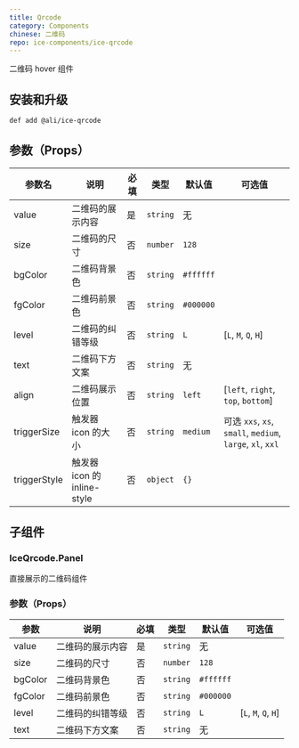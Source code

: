 ```yaml
---
title: Qrcode
category: Components
chinese: 二维码
repo: ice-components/ice-qrcode
---
```


二维码 hover 组件

## 安装和升级

```bash
def add @ali/ice-qrcode
```

## 参数（Props）

|  参数名  |    说明    |   必填    |    类型   |  默认值  |  可选值  |
|-------|-----------|----------|---------|---------| -------- |
| value | 二维码的展示内容 | 是 | `string` | 无 |  |
| size | 二维码的尺寸  | 否 | `number` | `128` |  |
| bgColor | 二维码背景色 | 否 | `string` | `#ffffff` |  |
| fgColor | 二维码前景色 | 否 | `string` | `#000000` |  |
| level | 二维码的纠错等级 | 否 | `string` | `L` | [`L`, `M`, `Q`, `H`] |
| text | 二维码下方文案 | 否 | `string` | 无 |  |
| align | 二维码展示位置 | 否 | `string` | `left`| [`left`, `right`, `top`, `bottom`]|
| triggerSize | 触发器 icon 的大小 | 否 | `string` | `medium`| 可选 `xxs`, `xs`, `small`, `medium`, `large`, `xl`, `xxl` |
| triggerStyle | 触发器 icon 的 inline-style | 否 | `object` | `{}`| |

## 子组件

### IceQrcode.Panel

直接展示的二维码组件

### 参数（Props）

|  参数  |    说明    |   必填    |   类型   |  默认值  |  可选值  |
|-------|-----------|----------|---------|---------| -------- |
| value | 二维码的展示内容 | 是  | `string` | 无 |  |
| size | 二维码的尺寸 | 否  | `number` | `128` |  |
| bgColor | 二维码背景色 | 否  | `string` | `#ffffff` |  |
| fgColor | 二维码前景色 | 否  | `string` | `#000000` |  |
| level | 二维码的纠错等级 | 否  | `string` | `L` | [`L`, `M`, `Q`, `H`] |
| text | 二维码下方文案 | 否  | `string` | 无 |  |
